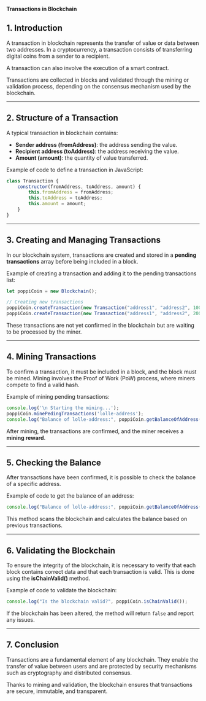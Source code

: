 **Transactions in Blockchain**

## 1. Introduction

A transaction in blockchain represents the transfer of value or data between two addresses. In a cryptocurrency, a transaction consists of transferring digital coins from a sender to a recipient.

A transaction can also involve the execution of a smart contract.

Transactions are collected in blocks and validated through the mining or validation process, depending on the consensus mechanism used by the blockchain.

---

## 2. Structure of a Transaction

A typical transaction in blockchain contains:

- **Sender address (fromAddress)**: the address sending the value.
- **Recipient address (toAddress)**: the address receiving the value.
- **Amount (amount)**: the quantity of value transferred.

Example of code to define a transaction in JavaScript:

```javascript
class Transaction {
    constructor(fromAddress, toAddress, amount) {
        this.fromAddress = fromAddress;
        this.toAddress = toAddress;
        this.amount = amount;
    }
}
```

---

## 3. Creating and Managing Transactions

In our blockchain system, transactions are created and stored in a **pending transactions** array before being included in a block.

Example of creating a transaction and adding it to the pending transactions list:

```javascript
let poppiCoin = new Blockchain();

// Creating new transactions
poppiCoin.createTransaction(new Transaction("address1", "address2", 100));
poppiCoin.createTransaction(new Transaction("address1", "address2", 200));
```

These transactions are not yet confirmed in the blockchain but are waiting to be processed by the miner.

---

## 4. Mining Transactions

To confirm a transaction, it must be included in a block, and the block must be mined. Mining involves the Proof of Work (PoW) process, where miners compete to find a valid hash.

Example of mining pending transactions:

```javascript
console.log('\n Starting the mining...');
poppiCoin.minePedingTransactions('lolle-address');
console.log("Balance of lolle-address:", poppiCoin.getBalanceOfAddress("lolle-address"));
```

After mining, the transactions are confirmed, and the miner receives a **mining reward**.

---

## 5. Checking the Balance

After transactions have been confirmed, it is possible to check the balance of a specific address.

Example of code to get the balance of an address:

```javascript
console.log("Balance of lolle-address:", poppiCoin.getBalanceOfAddress("lolle-address"));
```

This method scans the blockchain and calculates the balance based on previous transactions.

---

## 6. Validating the Blockchain

To ensure the integrity of the blockchain, it is necessary to verify that each block contains correct data and that each transaction is valid. This is done using the **isChainValid()** method.

Example of code to validate the blockchain:

```javascript
console.log("Is the blockchain valid?", poppiCoin.isChainValid());
```

If the blockchain has been altered, the method will return `false` and report any issues.

---

## 7. Conclusion

Transactions are a fundamental element of any blockchain. They enable the transfer of value between users and are protected by security mechanisms such as cryptography and distributed consensus.

Thanks to mining and validation, the blockchain ensures that transactions are secure, immutable, and transparent.



